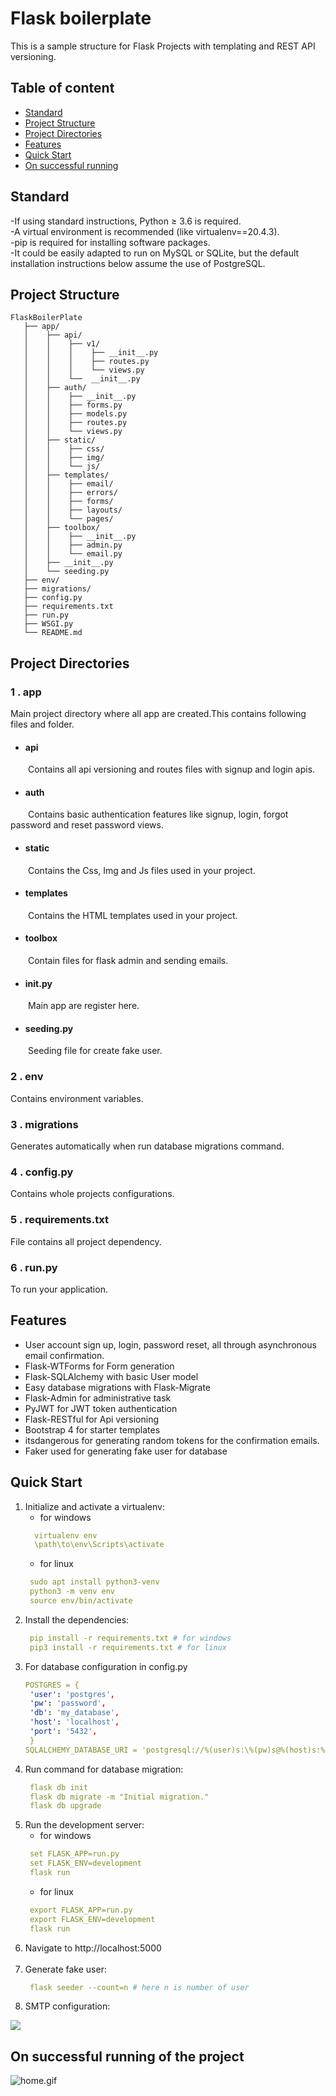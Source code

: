 # Flask boilerplate 
This is a sample structure for Flask Projects with templating and REST API versioning.
## Table of content
- [Standard](#standard)
- [Project Structure](#project-structure)
- [Project Directories](#project-directories)
- [Features](#features)
- [Quick Start](#quick-start)
- [On successful running](#on-successful-running)
## Standard
-If using standard instructions, Python ≥ 3.6 is required.<br/>
-A virtual environment is recommended (like virtualenv==20.4.3).<br/>
-pip is required for installing software packages.<br/>
-It could be easily adapted to run on MySQL or SQLite, but the default installation instructions below assume the use of PostgreSQL.
## Project Structure
```
FlaskBoilerPlate
   ├── app/
   │    ├── api/
   │    │    ├── v1/
   │    │    │    ├── __init__.py
   │    │    │    ├── routes.py 
   │    │    │    └── views.py     
   │    │    └──  __init__.py
   │    ├── auth/   
   │    │    ├── __init__.py
   │    │    ├── forms.py
   │    │    ├── models.py
   │    │    ├── routes.py
   │    │    └── views.py
   │    ├── static/
   │    │    ├── css/
   │    │    ├── img/
   │    │    └── js/
   │    ├── templates/
   │    │    ├── email/
   │    │    ├── errors/
   │    │    ├── forms/ 
   │    │    ├── layouts/
   │    │    └── pages/ 
   │    ├── toolbox/
   │    │    ├── __init__.py 
   │    │    ├── admin.py
   │    │    └── email.py   
   │    ├── __init__.py
   │    └── seeding.py
   ├── env/
   ├── migrations/
   ├── config.py
   ├── requirements.txt
   ├── run.py
   ├── WSGI.py
   └── README.md
```
## Project Directories
### 1 . app
Main project directory where all app are created.This contains following files and folder. 
* #### api
&emsp;&emsp;Contains all api versioning and routes files with signup and login apis.
* #### auth
&emsp;&emsp;Contains basic authentication features like signup, login, forgot password and reset password views. 
* #### static
&emsp;&emsp;Contains the Css, Img and Js files used in your project.
* #### templates
&emsp;&emsp;Contains the HTML templates used in your project.
* #### toolbox
&emsp;&emsp;Contain files for flask admin and sending emails.
* #### init.py
&emsp;&emsp;Main app are register here.
* #### seeding.py
&emsp;&emsp;Seeding file for create fake user.
### 2 . env
Contains environment variables.
### 3 . migrations
Generates automatically when run database migrations command.
### 4 . config.py
Contains whole projects configurations. 
### 5 . requirements.txt
File contains all project dependency.
### 6 . run.py
To run your application.

## Features
* User account sign up, login, password reset, all through asynchronous email confirmation.
* Flask-WTForms for Form generation
* Flask-SQLAlchemy with basic User model
* Easy database migrations with Flask-Migrate
* Flask-Admin for administrative task
* PyJWT for JWT token authentication
* Flask-RESTful for Api versioning
* Bootstrap 4 for starter templates
* itsdangerous for generating random tokens for the confirmation emails.
* Faker used for generating fake user for database

## Quick Start
1. Initialize and activate a virtualenv:
   * for windows
   ```yaml
     virtualenv env
     \path\to\env\Scripts\activate
    ```
   * for linux
   ```yaml  
    sudo apt install python3-venv
    python3 -m venv env
    source env/bin/activate
   ```
2. Install the dependencies:
   ```yaml  
    pip install -r requirements.txt # for windows
    pip3 install -r requirements.txt # for linux
   ```
3. For database configuration in config.py
   ```yaml 
   POSTGRES = {
    'user': 'postgres',
    'pw': 'password',
    'db': 'my_database',
    'host': 'localhost',
    'port': '5432',
    }
   SQLALCHEMY_DATABASE_URI = 'postgresql://%(user)s:\%(pw)s@%(host)s:%(port)s/%(db)s' % POSTGRES 
   ```
4. Run command for database migration:
   ```yaml  
    flask db init
    flask db migrate -m "Initial migration."
    flask db upgrade
   ```
5. Run the development server:
   * for windows
   ```yaml  
    set FLASK_APP=run.py
    set FLASK_ENV=development
    flask run
   ```
   * for linux
   ```yaml  
    export FLASK_APP=run.py
    export FLASK_ENV=development
    flask run
   ```
6. Navigate to http://localhost:5000
   <br/>
   <br/>
7. Generate fake user:
   ```yaml  
    flask seeder --count=n # here n is number of user
   ```
8. SMTP configuration:

![](app/static/img/snippet.png)

## On successful running of the project
![home.gif](app/static/img/home.gif)
